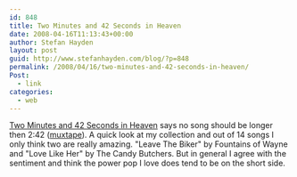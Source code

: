 ```yaml
---
id: 848
title: Two Minutes and 42 Seconds in Heaven
date: 2008-04-16T11:13:43+00:00
author: Stefan Hayden
layout: post
guid: http://www.stefanhayden.com/blog/?p=848
permalink: /2008/04/16/two-minutes-and-42-seconds-in-heaven/
Post:
  - link
categories:
  - web
---
```

<a href="http://www.themorningnews.org/archives/oped/two_minutes_and_42_seconds_in_heaven.php">Two Minutes and 42 Seconds in Heaven</a> says no song should be longer then 2:42 (<a href="http://2m42s.muxtape.com/">muxtape</a>). A quick look at my collection and out of  14 songs I only think two are really amazing. "Leave The Biker" by Fountains of Wayne and "Love Like Her" by The Candy Butchers. But in general I agree with the sentiment and think the power pop I love does tend to be on the short side.